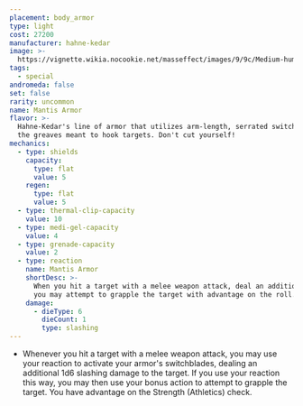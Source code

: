 ```yaml
---
placement: body_armor
type: light
cost: 27200
manufacturer: hahne-kedar
image: >-
  https://vignette.wikia.nocookie.net/masseffect/images/9/9c/Medium-human-Mantis.png/revision/latest/scale-to-width-down/160?cb=20100209162437
tags:
  - special
andromeda: false
set: false
rarity: uncommon
name: Mantis Armor
flavor: >-
  Hahne-Kedar's line of armor that utilizes arm-length, serrated switchblades in
  the greaves meant to hook targets. Don't cut yourself!
mechanics:
  - type: shields
    capacity:
      type: flat
      value: 5
    regen:
      type: flat
      value: 5
  - type: thermal-clip-capacity
    value: 10
  - type: medi-gel-capacity
    value: 4
  - type: grenade-capacity
    value: 2
  - type: reaction
    name: Mantis Armor
    shortDesc: >-
      When you hit a target with a melee weapon attack, deal an additional 1d6 slashing damage. Then,
      you may attempt to grapple the target with advantage on the roll.
    damage:
      - dieType: 6
        dieCount: 1
        type: slashing
---
```

- Whenever you hit a target with a melee weapon attack, you may use your reaction to activate your
armor's switchblades, dealing an additional 1d6 slashing damage to the target. If you use your
reaction this way, you may then use your bonus action to attempt to grapple the target. You have
advantage on the Strength (Athletics) check.
